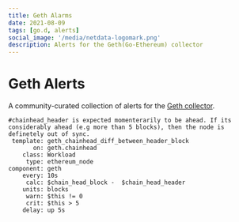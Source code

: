 ```yaml
---
title: Geth Alarms
date: 2021-08-09
tags: [go.d, alerts]
social_image: '/media/netdata-logomark.png'
description: Alerts for the Geth(Go-Ethereum) collector
---
```


# Geth Alerts

A community-curated collection of alerts for the [Geth collector](https://learn.netdata.cloud/docs/agent/collectors/go.d.plugin/modules/geth).


```
#chainhead_header is expected momenterarily to be ahead. If its considerably ahead (e.g more than 5 blocks), then the node is definetely out of sync.
 template: geth_chainhead_diff_between_header_block
       on: geth.chainhead
    class: Workload
     type: ethereum_node
component: geth
    every: 10s
     calc: $chain_head_block -  $chain_head_header
    units: blocks
     warn: $this != 0
     crit: $this > 5
    delay: up 5s
```
